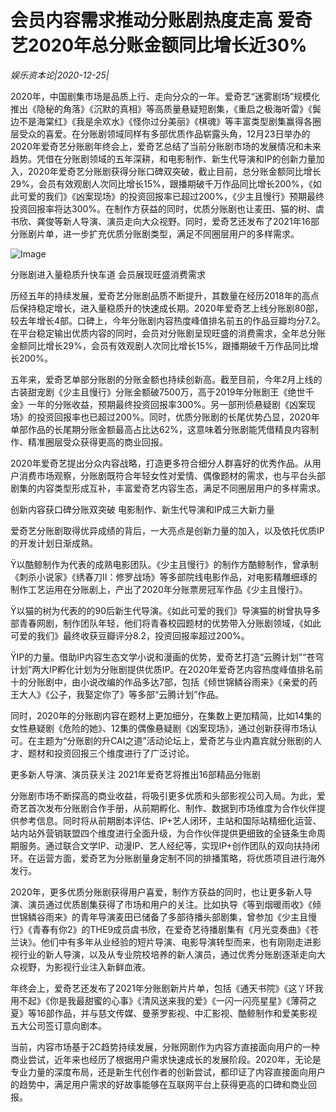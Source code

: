 # 会员内容需求推动分账剧热度走高 爱奇艺2020年总分账金额同比增长近30%

*娱乐资本论|2020-12-25|*

2020年，中国剧集市场是品质上行、走向分众的一年。爱奇艺“迷雾剧场”规模化推出《隐秘的角落》《沉默的真相》等高质量悬疑短剧集，《重启之极海听雷》《鬓边不是海棠红》《我是余欢水》《怪你过分美丽》《棋魂》等丰富类型剧集赢得各圈层受众的喜爱。在分账剧领域同样有多部优质作品崭露头角，12月23日举办的2020年爱奇艺分账剧年终会上，爱奇艺总结了当前分账剧市场的发展情况和未来趋势。凭借在分账剧领域的五年深耕，和电影制作、新生代导演和IP的创新力量加入，2020年爱奇艺分账剧获得分账口碑双突破，截止目前，总分账金额同比增长29%，会员有效观剧人次同比增长15%，跟播期破千万作品同比增长200%，《如此可爱的我们》《凶案现场》的投资回报率已超过200%，《少主且慢行》预期最终投资回报率将达300%。在制作方获益的同时，优质分账剧也让麦田、猫的树、虞书欣、龚俊等新人导演、演员走向大众视野。同时，爱奇艺还发布了2021年16部分账剧片单，进一步扩充优质分账剧类型，满足不同圈层用户的多样需求。

![Image](http://static.ylzbl.com/uploads/ueditor/php/upload/image/20201225/1608897951599818.png)

分账剧进入量稳质升快车道 会员展现旺盛消费需求

历经五年的持续发展，爱奇艺分账剧品质不断提升，其数量在经历2018年的高点后保持稳定增长，进入量稳质升的快速成长期。2020年爱奇艺上线分账剧80部，较去年增长4部。口碑上，今年分账剧内容热度峰值排名前五的作品豆瓣均分7.2。在平台稳定输出优质内容的同时，会员对分账剧呈现旺盛的消费需求，全年总分账金额同比增长29%，会员有效观剧人次同比增长15%，跟播期破千万作品同比增长200%。

五年来，爱奇艺单部分账剧的分账金额也持续创新高。截至目前，今年2月上线的古装甜宠剧《少主且慢行》分账金额破7500万，高于2019年分账剧王《绝世千金》一年的分账收益，预期最终投资回报率300%。另一部刑侦悬疑剧《凶案现场》的投资回报率也已超过200%。同时，优质分账剧的长尾优势凸显，2020年单部作品的长尾期分账金额最高占比达62%，这意味着分账剧能凭借精良内容制作、精准圈层受众获得更高的商业回报。

2020年爱奇艺提出分众内容战略，打造更多符合细分人群喜好的优秀作品。从用户消费市场观察，分账剧既符合年轻女性对爱情、偶像题材的需求，也与平台头部剧集的内容类型形成互补，丰富爱奇艺内容生态，满足不同圈层用户的多样需求。

创新内容获口碑分账双突破 电影制作、新生代导演和IP成三大新力量

爱奇艺分账剧取得优异成绩的背后，一大亮点是创新力量的加入，以及依托优质IP的开发计划日渐成熟。

Ÿ以酷鲸制作为代表的成熟电影团队。《少主且慢行》的制作方酷鲸制作，曾承制《刺杀小说家》《绣春刀Ⅱ：修罗战场》等多部院线电影作品，对电影精雕细琢的制作工艺运用在分账剧上，产出了2020年分账票房冠军作品《少主且慢行》。

Ÿ以猫的树为代表的的90后新生代导演。《如此可爱的我们》导演猫的树曾执导多部青春网剧，制作团队年轻，他们将青春校园题材的优势带入分账剧领域，《如此可爱的我们》最终收获豆瓣评分8.2，投资回报率超过200%。

ŸIP的力量。借助IP内容生态文学小说和漫画的优势，爱奇艺打造“云腾计划”“苍穹计划”两大IP孵化计划为分账剧提供优质IP。在2020年爱奇艺内容热度峰值排名前十的分账剧中，由小说改编的作品多达7部，包括《倾世锦鳞谷雨来》《亲爱的药王大人》《公子，我娶定你了》等多部“云腾计划”作品。

同时，2020年的分账剧内容在题材上更加细分，在集数上更加精简，比如14集的女性悬疑剧《危险的她》、12集的偶像悬疑剧《凶案现场》，通过创新获得市场认可。在主题为“分账剧的升CAI之道”活动论坛上，爱奇艺与业内嘉宾就分账剧的人才、题材和投资回报三个维度进行了广泛讨论。

更多新人导演、演员获关注 2021年爱奇艺将推出16部精品分账剧

分账剧市场不断探高的商业收益，将吸引更多优质和头部影视公司入局。为此，爱奇艺首次发布分账剧合作手册，从前期孵化、制作、数据到市场维度为合作伙伴提供参考信息。同时将从前期剧本评估、IP+艺人闭环，主站和国际站精细化运营、站内站外营销联盟四个维度进行全面升级，为合作伙伴提供更细致的全链条生命周期服务。通过联合文学IP、动漫IP、艺人经纪等，实现IP+创作团队的双向扶持闭环。在运营方面，爱奇艺为分账剧量身定制不同的排播策略，将优质项目进行海外发行。

2020年，更多优质分账剧获得用户喜爱，制作方获益的同时，也让更多新人导演、演员通过优质剧集获得了市场和用户的关注。比如执导《等到烟暖雨收》《倾世锦鳞谷雨来》的青年导演麦田已储备了多部待播头部剧集，曾参加《少主且慢行》《青春有你2》的THE9成员虞书欣，在爱奇艺待播剧集有《月光变奏曲》《苍兰诀》。他们中有多年从业经验的短片导演、电影导演转型而来，也有刚刚走进影视行业的新人导演，以及从专业院校培养的新人演员，通过优秀分账剧逐渐走向大众视野，为影视行业注入新鲜血液。

年终会上，爱奇艺还发布了2021年分账剧新片片单，包括《通天书院》《这丫环我用不起》《你是我最甜蜜的心事》《清风送来我的爱》《一闪一闪亮星星》《薄荷之夏》等16部作品，并与慈文传媒、曼荼罗影视、中汇影视、酷鲸制作和爱美影视五大公司签订意向剧本。

当前，内容市场基于2C趋势持续发展，分账网剧作为内容方直接面向用户的一种商业尝试，近年来也经历了根据用户需求快速成长的发展阶段。2020年，无论是专业力量的深度布局，还是新生代创作者的创新尝试，都印证了内容直接面向用户的趋势中，满足用户需求的好故事能够在互联网平台上获得更高的口碑和商业回报。

